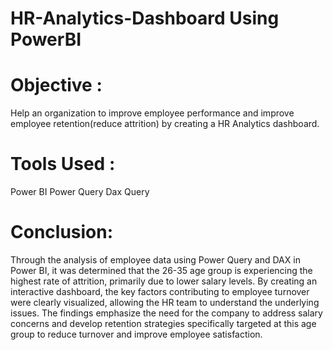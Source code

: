 # HR-Analytics-Dashboard Using PowerBI

# Objective :
Help an organization to improve employee performance and improve employee retention(reduce attrition) by creating a HR Analytics dashboard.

# Tools Used :
Power BI
Power Query
Dax Query

# Conclusion:
Through the analysis of employee data using Power Query and DAX in Power BI, it was determined that the 26-35 age group is experiencing the highest rate of attrition, primarily due to lower salary levels. By creating an interactive dashboard, the key factors contributing to employee turnover were clearly visualized, allowing the HR team to understand the underlying issues. The findings emphasize the need for the company to address salary concerns and develop retention strategies specifically targeted at this age group to reduce turnover and improve employee satisfaction.
